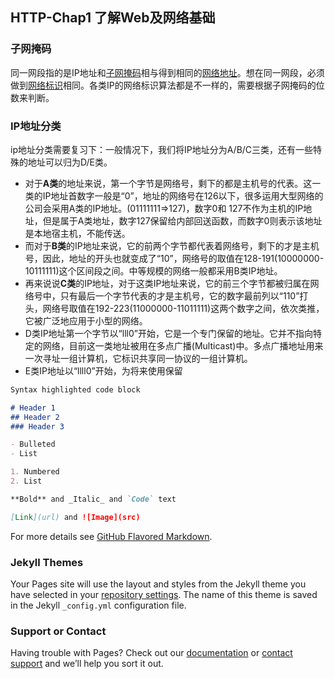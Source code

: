 ## HTTP-Chap1 了解Web及网络基础

### 子网掩码
同一网段指的是IP地址和[子网掩码](https://baike.baidu.com/item/子网掩码)相与得到相同的[网络地址](https://baike.baidu.com/item/网络地址/9765459)。想在同一网段，必须做到[网络标识](https://baike.baidu.com/item/网络标识/7040658)相同。各类IP的网络标识算法都是不一样的，需要根据子网掩码的位数来判断。

### IP地址分类
ip地址分类需要复习下：一般情况下，我们将IP地址分为A/B/C三类，还有一些特殊的地址可以归为D/E类。
* 对于**A类**的地址来说，第一个字节是网络号，剩下的都是主机号的代表。这一类的IP地址首数字一般是“0”，地址的网络号在126以下，很多运用大型网络的公司会采用A类的IP地址。(01111111=>127)，数字0和 127不作为主机的IP地址，但是属于A类地址，数字127保留给内部回送函数，而数字0则表示该地址是本地宿主机，不能传送。
* 而对于**B类**的IP地址来说，它的前两个字节都代表着网络号，剩下的才是主机号，因此，地址的开头也就变成了“10”，网络号的取值在128-191(10000000-10111111)这个区间段之间。中等规模的网络一般都采用B类IP地址。
* 再来说说**C类**的IP地址，对于这类IP地址来说，它的前三个字节都被归属在网络号中，只有最后一个字节代表的才是主机号，它的数字最前列以“110”打头，网络号取值在192-223(11000000-11011111)这两个数字之间，依次类推，它被广泛地应用于小型的网络。
* D类IP地址第一个字节以“lll0”开始，它是一个专门保留的地址。它并不指向特定的网络，目前这一类地址被用在多点广播(Multicast)中。多点广播地址用来一次寻址一组计算机，它标识共享同一协议的一组计算机。
* E类IP地址以“llll0”开始，为将来使用保留

```markdown
Syntax highlighted code block

# Header 1
## Header 2
### Header 3

- Bulleted
- List

1. Numbered
2. List

**Bold** and _Italic_ and `Code` text

[Link](url) and ![Image](src)
```

For more details see [GitHub Flavored Markdown](https://guides.github.com/features/mastering-markdown/).

### Jekyll Themes

Your Pages site will use the layout and styles from the Jekyll theme you have selected in your [repository settings](https://github.com/hjvlitstone/hjv.github.io/settings). The name of this theme is saved in the Jekyll `_config.yml` configuration file.

### Support or Contact

Having trouble with Pages? Check out our [documentation](https://docs.github.com/categories/github-pages-basics/) or [contact support](https://github.com/contact) and we’ll help you sort it out.

